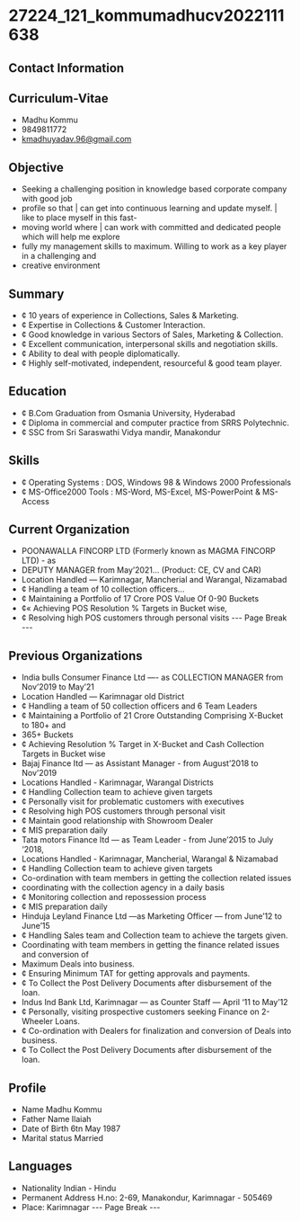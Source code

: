 # 27224_121_kommumadhucv2022111638

## Contact Information



## Curriculum-Vitae

* Madhu Kommu
* 9849811772
* kmadhuyadav.96@gmail.com


## Objective

* Seeking a challenging position in knowledge based corporate company with good job
* profile so that | can get into continuous learning and update myself. | like to place myself in this fast-
* moving world where | can work with committed and dedicated people which will help me explore
* fully my management skills to maximum. Willing to work as a key player in a challenging and
* creative environment


## Summary

* ¢ 10 years of experience in Collections, Sales & Marketing.
* ¢ Expertise in Collections & Customer Interaction.
* ¢ Good knowledge in various Sectors of Sales, Marketing & Collection.
* ¢ Excellent communication, interpersonal skills and negotiation skills.
* ¢ Ability to deal with people diplomatically.
* ¢ Highly self-motivated, independent, resourceful & good team player.


## Education

* ¢ B.Com Graduation from Osmania University, Hyderabad
* ¢ Diploma in commercial and computer practice from SRRS Polytechnic.
* ¢ SSC from Sri Saraswathi Vidya mandir, Manakondur


## Skills

* ¢ Operating Systems : DOS, Windows 98 & Windows 2000 Professionals
* ¢ MS-Office2000 Tools : MS-Word, MS-Excel, MS-PowerPoint & MS-Access


## Current Organization

* POONAWALLA FINCORP LTD (Formerly known as MAGMA FINCORP LTD) - as
* DEPUTY MANAGER from May’2021... (Product: CE, CV and CAR)
* Location Handled — Karimnagar, Mancherial and Warangal, Nizamabad
* ¢ Handling a team of 10 collection officers...
* ¢ Maintaining a Portfolio of 17 Crore POS Value Of 0-90 Buckets
* ¢« Achieving POS Resolution % Targets in Bucket wise,
* ¢ Resolving high POS customers through personal visits
--- Page Break ---


## Previous Organizations

* India bulls Consumer Finance Ltd —- as COLLECTION MANAGER from Nov’2019 to May’21
* Location Handled — Karimnagar old District
* ¢ Handling a team of 50 collection officers and 6 Team Leaders
* ¢ Maintaining a Portfolio of 21 Crore Outstanding Comprising X-Bucket to 180+ and
* 365+ Buckets
* ¢ Achieving Resolution % Target in X-Bucket and Cash Collection Targets in Bucket wise
* Bajaj Finance Itd — as Assistant Manager - from August’2018 to Nov’2019
* Locations Handled - Karimnagar, Warangal Districts
* ¢ Handling Collection team to achieve given targets
* ¢ Personally visit for problematic customers with executives
* ¢ Resolving high POS customers through personal visit
* ¢ Maintain good relationship with Showroom Dealer
* ¢ MIS preparation daily
* Tata motors Finance Itd — as Team Leader - from June’2015 to July ‘2018,
* Locations Handled - Karimnagar, Mancherial, Warangal & Nizamabad
* ¢ Handling Collection team to achieve given targets
* Co-ordination with team members in getting the collection related issues
* coordinating with the collection agency in a daily basis
* ¢ Monitoring collection and repossession process
* ¢ MIS preparation daily
* Hinduja Leyland Finance Ltd —as Marketing Officer — from June’12 to June’15
* ¢ Handling Sales team and Collection team to achieve the targets given.
* Coordinating with team members in getting the finance related issues and conversion of
* Maximum Deals into business.
* ¢ Ensuring Minimum TAT for getting approvals and payments.
* ¢ To Collect the Post Delivery Documents after disbursement of the loan.
* Indus Ind Bank Ltd, Karimnagar — as Counter Staff — April ‘11 to May’12
* ¢ Personally, visiting prospective customers seeking Finance on 2-Wheeler Loans.
* ¢ Co-ordination with Dealers for finalization and conversion of Deals into business.
* ¢ To Collect the Post Delivery Documents after disbursement of the loan.


## Profile

* Name Madhu Kommu
* Father Name Ilaiah
* Date of Birth 6tn May 1987
* Marital status Married


## Languages

* Nationality Indian - Hindu
* Permanent Address H.no: 2-69, Manakondur, Karimnagar - 505469
* Place: Karimnagar
--- Page Break ---

